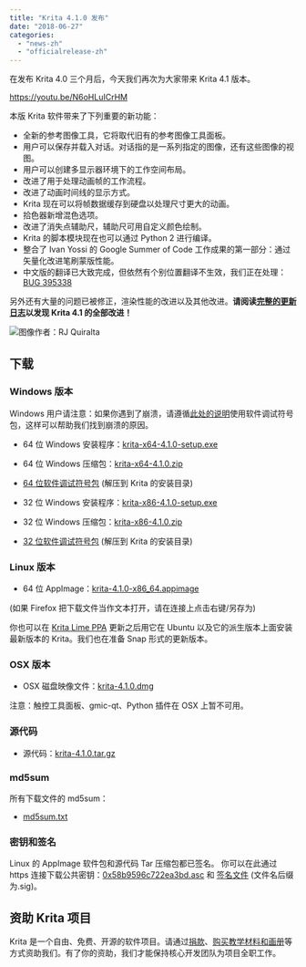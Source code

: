 ```yaml
---
title: "Krita 4.1.0 发布"
date: "2018-06-27"
categories: 
  - "news-zh"
  - "officialrelease-zh"
---
```


在发布 Krita 4.0 三个月后，今天我们再次为大家带来 Krita 4.1 版本。

https://youtu.be/N6oHLuICrHM

本版 Krita 软件带来了下列重要的新功能：

- 全新的参考图像工具，它将取代旧有的参考图像工具面板。
- 用户可以保存并载入对话。对话指的是一系列指定的图像，还有这些图像的视图。
- 用户可以创建多显示器环境下的工作空间布局。
- 改进了用于处理动画帧的工作流程。
- 改进了动画时间线的显示方式。
- Krita 现在可以将帧数据缓存到硬盘以处理尺寸更大的动画。
- 拾色器新增混色选项。
- 改进了消失点辅助尺，辅助尺可用自定义颜色绘制。
- Krita 的脚本模块现在也可以通过 Python 2 进行编译。
- 整合了 Ivan Yossi 的 Google Summer of Code 工作成果的第一部分：通过矢量化改进笔刷蒙版性能。
- 中文版的翻译已大致完成，但依然有个别位置翻译不生效，我们正在处理：[BUG 395338](https://bugs.kde.org/show_bug.cgi?id=395338)

另外还有大量的问题已被修正，渲染性能的改进以及其他改进。**请阅读[完整的更新日志](https://krita.org/en/krita-4-1-release-notes/)以发现 Krita 4.1 的全部改进！**

[![](/images/posts/2018/krita_41-1024x1024.png)](/images/posts/2018/krita_41.png)图像作者：RJ Quiralta

## 下载

### Windows 版本

Windows 用户请注意：如果你遇到了崩溃，请遵循[此处的说明](https://docs.krita.org/en/reference_manual/dr_minw_debugger.html#dr-minw)使用软件调试符号包，这样可以帮助我们找到崩溃的原因。

- 64 位 Windows 安装程序：[krita-x64-4.1.0-setup.exe](https://download.kde.org/stable/krita/4.1.0/krita-x64-4.1.0-setup.exe)
- 64 位 Windows 压缩包：[krita-x64-4.1.0.zip](https://download.kde.org/stable/krita/4.1.0/krita-x64-4.1.0.zip)
- [64 位软件调试符号包](https://download.kde.org/stable/krita/4.1.0/krita-x64-4.1.0-dbg.zip) (解压到 Krita 的安装目录)

- 32 位 Windows 安装程序：[krita-x86-4.1.0-setup.exe](https://download.kde.org/stable/krita/4.1.0/krita-x86-4.1.0-setup.exe)
- 32 位 Windows 压缩包：[krita-x86-4.1.0.zip](https://download.kde.org/stable/krita/4.1.0/krita-x86-4.1.0.zip)
- [32 位软件调试符号包](https://download.kde.org/stable/krita/4.1.0/krita-x86-4.1.0-dbg.zip) (解压到 Krita 的安装目录)

### Linux 版本

- 64 位 AppImage：[krita-4.1.0-x86\_64.appimage](https://download.kde.org/stable/krita/4.1.0/krita-4.1.0-x86_64.appimage)

(如果 Firefox 把下载文件当作文本打开，请在连接上点击右键/另存为)

你也可以在 [Krita Lime PPA](https://launchpad.net/%7Ekritalime/+archive/ubuntu/ppa) 更新之后用它在 Ubuntu 以及它的派生版本上面安装最新版本的 Krita。我们也在准备 Snap 形式的更新版本。

### OSX 版本

- OSX 磁盘映像文件：[krita-4.1.0.dmg](https://download.kde.org/stable/krita/4.1.0/krita-4.1.0.dmg)

注意：触控工具面板、gmic-qt、Python 插件在 OSX 上暂不可用。

### 源代码

- 源代码：[krita-4.1.0.tar.gz](https://download.kde.org/stable/krita/4.1.0/krita-4.1.0.tar.gz)

### md5sum

所有下载文件的 md5sum：

- [md5sum.txt](https://download.kde.org/stable/krita/4.1.0/md5sum.txt)

### 密钥和签名

Linux 的 AppImage 软件包和源代码 Tar 压缩包都已签名。 你可以在此通过 https 连接下载公共密钥：[0x58b9596c722ea3bd.asc](https://share.kde.org/index.php/s/fJ99V5mZvuyD0z8) 和 [签名文件](http://download.kde.org/stable/krita/4.1.0/) (文件名后缀为.sig)。

## 资助 Krita 项目

Krita 是一个自由、免费、开源的软件项目。请通过[捐款](https://krita.org/en/support-us/donations/)、[购买教学材料和画册](https://krita.org/en/support-us/shop)等方式资助我们。有了你的资助，我们才能保持核心开发团队为项目全职工作。
